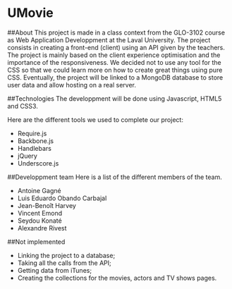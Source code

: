 # UMovie

##About
This project is made in a class context from the GLO-3102 course as Web Application Developpment at the Laval University. The project consists in creating a front-end (client) using an API given by the teachers. The project is mainly based on the client experience optimisation and the importance of the responsiveness. We decided not to use any tool for the CSS so that we could learn more on how to create great things using pure CSS. Eventually, the project will be linked to a MongoDB database to store user data and allow hosting on a real server.

##Technologies
The developpment will be done using Javascript, HTML5 and CSS3.

Here are the different tools we used to complete our project:
<ul>

<li>Require.js</li>
<li>Backbone.js</li>
<li>Handlebars</li>
<li>jQuery</li>
<li>Underscore.js</li>

</ul>


##Developpment team
Here is a list of the different members of the team.
<ul>

<li>Antoine Gagné</li>
<li>Luis Eduardo Obando Carbajal</li>
<li>Jean-Benoît Harvey </li>
<li>Vincent Emond</li>
<li>Seydou Konaté</li>
<li>Alexandre Rivest</li>

</ul>

##Not implemented
<ul>
<li>Linking the project to a database;</li>
<li>Taking all the calls from the API;</li>
<li>Getting data from iTunes;</li>
<li>Creating the collections for the movies, actors and TV shows pages.</li>
</ul>
